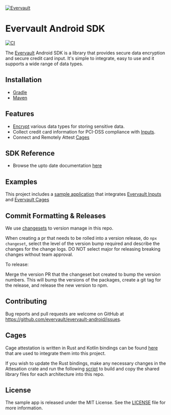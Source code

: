 [![Evervault](https://evervault.com/evervault.svg)](https://evervault.com/)
# Evervault Android SDK
[![CI](https://github.com/evervault/evervault-android/actions/workflows/codeql.yml/badge.svg)](https://github.com/evervault/evervault-android/actions/workflows/codeql.yml)

The [Evervault](https://evervault.com/) Android SDK is a library that provides secure data encryption and secure credit card input. It's simple to integrate, easy to use and it supports a wide range of data types.

## Installation
 * [Gradle](https://docs.evervault.com/sdks/android#gradle-dsl)
 * [Maven](https://docs.evervault.com/sdks/android#maven)

## Features
* [Encrypt](https://docs.evervault.com/security/evervault-encryption) various data types for storing sensitive data.
* Collect credit card information for PCI-DSS compliance with [Inputs](https://docs.evervault.com/products/inputs).
* Connect and Remotely Attest [Cages](https://docs.evervault.com/products/cages)

## SDK Reference
* Browse the upto date documentation [here](https://docs.evervault.com/sdks/android)
## Examples
This project includes a [sample application](https://github.com/evervault/evervault-android/tree/main/sampleapplication) that integrates [Evervault Inputs](https://docs.evervault.com/products/inputs) and [Evervault Cages](https://docs.evervault.com/products/cages)

## Commit Formatting & Releases

We use [changesets](https://github.com/changesets/changesets) to version manage in this repo.

When creating a pr that needs to be rolled into a version release, do `npx changeset`, select the level of the version bump required and describe the changes for the change logs. DO NOT select major for releasing breaking changes without team approval.

To release:

Merge the version PR that the changeset bot created to bump the version numbers. This will bump the versions of the packages, create a git tag for the release, and release the new version to npm.

## Contributing
Bug reports and pull requests are welcome on GitHub at https://github.com/evervault/evervault-android/issues.

## Cages

Cage attestation is written in Rust and Kotlin bindings can be found [here](https://github.com/evervault/attestation-doc-validation/tree/main/kotlin-attestation-bindings) that are used to integrate them into this project.

If you wish to update the Rust bindings, make any necessary changes in the Attesation crate and run the following [script](https://github.com/evervault/attestation-doc-validation/blob/main/kotlin-attestation-bindings/build-libs.sh) to build and copy the shared library files for each architecture into this repo.

## License
The sample app is released under the MIT License. See the [LICENSE](https://github.com/evervault/evervault-android/tree/main/LICENSE) file for more information.

